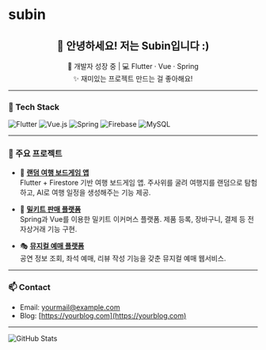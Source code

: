 # subin

<h2 align="center">👋 안녕하세요! 저는 Subin입니다 :)</h2>

<p align="center">
  🌱 개발자 성장 중 | 💻 Flutter · Vue · Spring<br>
  ✨ 재미있는 프로젝트 만드는 걸 좋아해요!
</p>

---

### 🔧 Tech Stack
![Flutter](https://img.shields.io/badge/Flutter-02569B?style=flat&logo=flutter&logoColor=white)
![Vue.js](https://img.shields.io/badge/Vue.js-4FC08D?style=flat&logo=vue.js&logoColor=white)
![Spring](https://img.shields.io/badge/Spring-6DB33F?style=flat&logo=spring&logoColor=white)
![Firebase](https://img.shields.io/badge/Firebase-FFCA28?style=flat&logo=firebase&logoColor=black)
![MySQL](https://img.shields.io/badge/MySQL-4479A1?style=flat&logo=mysql&logoColor=white)

---

### 📌 주요 프로젝트

- 🎲 **[랜덤 여행 보드게임 앱](https://github.com/sbsssb/random-travel-app)**  
  Flutter + Firestore 기반 여행 보드게임 앱. 주사위를 굴려 여행지를 랜덤으로 탐험하고, AI로 여행 일정을 생성해주는 기능 제공.

- 🍱 **[밀키트 판매 플랫폼](https://github.com/sbsssb/meal-kit-platform)**  
  Spring과 Vue를 이용한 밀키트 이커머스 플랫폼. 제품 등록, 장바구니, 결제 등 전자상거래 기능 구현.

- 🎭 **[뮤지컬 예매 플랫폼](https://github.com/sbsssb/musical-booking)**  
  공연 정보 조회, 좌석 예매, 리뷰 작성 기능을 갖춘 뮤지컬 예매 웹서비스.

---

### 📫 Contact
- Email: yourmail@example.com
- Blog: [https://yourblog.com](https://yourblog.com)

---

![GitHub Stats](https://github-readme-stats.vercel.app/api?username=sbsssb&show_icons=true&theme=default)
